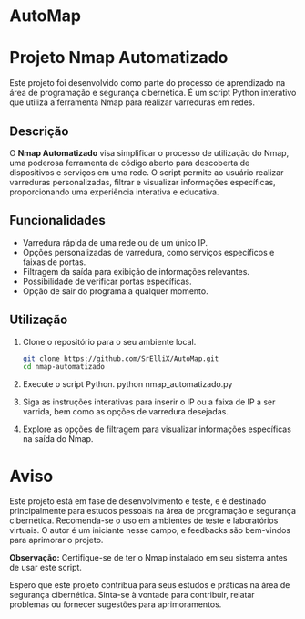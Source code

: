 # AutoMap

# Projeto Nmap Automatizado

Este projeto foi desenvolvido como parte do processo de aprendizado na área de programação e segurança cibernética. É um script Python interativo que utiliza a ferramenta Nmap para realizar varreduras em redes.

## Descrição

O **Nmap Automatizado** visa simplificar o processo de utilização do Nmap, uma poderosa ferramenta de código aberto para descoberta de dispositivos e serviços em uma rede. O script permite ao usuário realizar varreduras personalizadas, filtrar e visualizar informações específicas, proporcionando uma experiência interativa e educativa.

## Funcionalidades

- Varredura rápida de uma rede ou de um único IP.
- Opções personalizadas de varredura, como serviços específicos e faixas de portas.
- Filtragem da saída para exibição de informações relevantes.
- Possibilidade de verificar portas específicas.
- Opção de sair do programa a qualquer momento.

## Utilização

1. Clone o repositório para o seu ambiente local.
   ```bash
   git clone https://github.com/SrElliX/AutoMap.git
   cd nmap-automatizado
2. Execute o script Python.
    python nmap_automatizado.py
3. Siga as instruções interativas para inserir o IP ou a faixa de IP a ser varrida, bem como as opções de varredura desejadas.

4. Explore as opções de filtragem para visualizar informações específicas na saída do Nmap.

# Aviso

Este projeto está em fase de desenvolvimento e teste, e é destinado principalmente para estudos pessoais na área de programação e segurança cibernética. Recomenda-se o uso em ambientes de teste e laboratórios virtuais. O autor é um iniciante nesse campo, e feedbacks são bem-vindos para aprimorar o projeto.

**Observação:** Certifique-se de ter o Nmap instalado em seu sistema antes de usar este script.

Espero que este projeto contribua para seus estudos e práticas na área de segurança cibernética. Sinta-se à vontade para contribuir, relatar problemas ou fornecer sugestões para aprimoramentos.